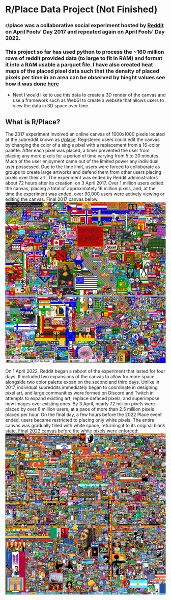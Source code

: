 # R/Place Data Project (Not Finished)
###  **r/place**  was a collaborative social experiment hosted by [Reddit](https://reddit.com "Reddit")  on  April Fools' Day 2017 and repeated again on April Fools' Day 2022. 
### This project so far has used python to process the ~160 million rows of reddit provided data (to large to fit in RAM) and format it into a RAM usable a parquet file. I have also created heat maps of the placed pixel data such that the density of placed pixels per time in an area can be observed by hieght values see how it was done [here](https://github.com/DannyAlas/r-place/blob/main/data/data-formatting.ipynb "Data") 
- Next I would like to use this data to create a 3D render of the canvas and use a framework such as WebGl to create a website that allows users to view the data in 3D space over time.

## What is R/Place? 
The 2017 experiment involved an online canvas of 1000x1000 pixels located at the subreddit known as [r/place](https://reddit.com/r/place). Registered users could edit the canvas by changing the color of a single pixel with a replacement from a 16-color palette. After each pixel was placed, a timer prevented the user from placing any more pixels for a period of time varying from 5 to 20 minutes. Much of the user enjoyment came out of the limited power any individual user possessed. Due to the time limit, users were forced to colloborate as groups to create large artworks and defend them from other users placing pixels over their art. The experiment was ended by Reddit administrators about 72 hours after its creation, on 3 April 2017. Over 1 million users edited the canvas, placing a total of approximately 16 million pixels, and, at the time the experiment was ended, over 90,000 users were actively viewing or editing the canvas. Final 2017 canvas below
![2017 Final Canvas](https://github.com/DannyAlas/r-place/blob/main/images/2017%20final.png?raw=true)

On 1 April 2022, Reddit began a reboot of the experiment that lasted for four days.
It included two expansions of the canvas to allow for more space alongside two color palette expan on the second and third days. Unlike in 2017, individual subreddits immediately began to coordinate in designing pixel art, and large communities were formed on Discord and Twitch in attempts to expand existing art, replace defaced pixels, and superimpose new images over existing ones. By 3 April, nearly 72 million pixels were placed by over 6 million users, at a pace of more than 2.5 million pixels placed per hour. On the final day, a few hours before the 2022 Place event ended, users became restricted to placing only white pixels. The entire canvas was gradually filled with white space, returning it to its original blank state. Final 2022 canvas before the white pixels were enforced:
![2022 Final Canvas](https://github.com/DannyAlas/r-place/blob/main/images/2022%20final.png?raw=true)
